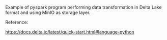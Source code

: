 Example of pyspark program performing data transformation in Delta Lake format and using MinIO as storage layer.

Reference:

https://docs.delta.io/latest/quick-start.html#language-python